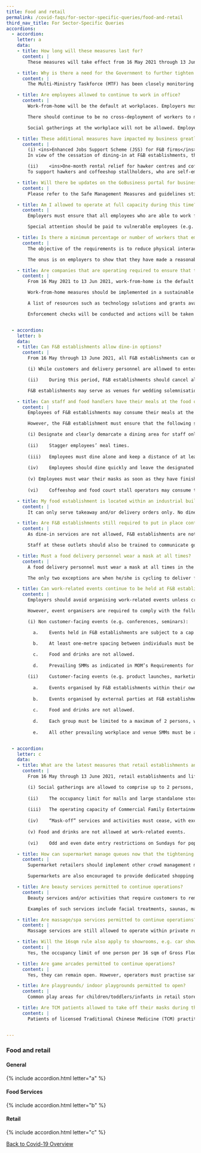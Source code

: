 ```yaml
---
title: Food and retail
permalink: /covid-faqs/for-sector-specific-queries/food-and-retail
third_nav_title: For Sector-Specific Queries
accordions:
  - accordion:
    letter: a
    data:
    - title: How long will these measures last for?
      content: |
        These measures will take effect from 16 May 2021 through 13 June 2021. However, this may be extended if the situation does not improve.

    - title: Why is there a need for the Government to further tighten F&B and other Retail operations?
      content: |
        The Multi-Ministry Taskforce (MTF) has been closely monitoring the local and global COVID-19 situation. The number of locally transmitted COVID-19 cases and unlinked community cases has continued to increase. To this end, the measures are needed to decisively arrest the increasing number of cases in the community.

    - title: Are employees allowed to continue to work in office?
      content: |
        Work-from-home will be the default at workplaces. Employers must ensure that employees who are able to work from home do so. 

        There should continue to be no cross-deployment of workers to multiple worksites. Employers should continue to stagger start times of employees who need to return to the workplace and implement flexible working hours. 

        Social gatherings at the workplace will not be allowed. Employees may have meal breaks at the workplace, but refrain from intermingling with their colleagues when their masks are taken off.

    - title: These additional measures have impacted my business greatly. How is the Government supporting us?
      content: |
        (i)	<ins>Enhanced Jobs Support Scheme (JSS) for F&B firms</ins>
        In view of the cessation of dining-in at F&B establishments, the Government will increase the JSS support rate to 50% of the first $4,600 of gross monthly wages paid to local employees during the period for which dining-in is prohibited. This is an increase from the 10% support for wages paid up to June 2021.

        (ii)	<ins>One-month rental relief for hawker centres and coffeeshops on Government-owned premises</ins>
        To support hawkers and coffeeshop stallholders, who are self-employed and do not benefit from the JSS, the Government will provide one month of rental waiver for hawker stall and coffeeshop tenants of Government agencies. Commercial landlords are urged to support their F&B tenants through this period.

    - title: Will there be updates on the GoBusiness portal for businesses, e.g. what are the permissible activities?
      content: |
        Please refer to the Safe Management Measures and guidelines stipulated in the sector-specific advisories on the GoBusiness portal.

    - title: Am I allowed to operate at full capacity during this time?  Or must we limit work to specific hours or at certain manpower limits?
      content: |
        Employers must ensure that all employees who are able to work from home do so. For those that are unable to work from home, employers should stagger start times and allow flexible workplace hours. Employees should not be cross deployed to other worksites. 

        Special attention should be paid to vulnerable employees (e.g. older workers, pregnant workers, and those with underlying medical conditions) to enable them to work from home. For these employees, you could consider temporarily redeploying them to another role within the company so that they are able to telecommute or work from home.

    - title: Is there a minimum percentage or number of workers that employers must place on work-from-home-arrangements?
      content: |
        The objective of the requirements is to reduce physical interactions in the workplace in order to minimise spread of COVID-19. Employers should focus on providing the facilities necessary and directing every worker to work from home, as far as reasonably practicable. The proportion of employees that can do so will vary in different workplaces and sectors due to differing operational requirements. 

        The onus is on employers to show that they have made a reasonable effort to facilitate working from home, including reviewing and transforming business processes through technology to support remote working e.g. e-payment, e-invoicing, e-signatures. In this regard, you may refer to MOM’s [list of resources](https://www.mom.gov.sg/-/media/mom/documents/covid-19/annex-a-resources-to-assist-companies.pdf?la=en&hash=A49779E587B330C7702C3A4B33401D85){:target="_blank"} that include technology solutions and grants available to assist companies.

    - title: Are companies that are operating required to ensure that their employees work from home?
      content: |
        From 16 May 2021 to 13 Jun 2021, work-from-home is the default mode of work and employers must provide the necessary facilities and direct their employees to work from home wherever possible.  

        Work-from-home measures should be implemented in a sustainable manner that enables employees to maintain work-life harmony while continuing to meet business needs. The [tripartite advisory on mental well-being at workplaces](https://www.mom.gov.sg/covid-19/tripartite-advisory-on-mental-well-being-at-workplaces){:target="_blank"} sets out practical guidance on measures that employers can adopt to support their employees’ mental well-being. 

        A list of resources such as technology solutions and grants available to assist companies is available [here](https://www.mom.gov.sg/-/media/mom/documents/covid-19/annex-a-resources-to-assist-companies.pdf){:target="_blank"}.

        Enforcement checks will be conducted and actions will be taken against businesses for non-compliance. 


  - accordion:
    letter: b
    data:
    - title: Can F&B establishments allow dine-in options?
      content: |
        From 16 May through 13 June 2021, all F&B establishments can only open for takeaway and/or delivery during this period. Dining-in is not permitted; this includes home-based private dining businesses.

        (i)	While customers and delivery personnel are allowed to enter the premises of the F&B establishments for takeaway or delivery, they must leave the premises once they have picked up their orders.

        (ii)	During this period, F&B establishments should cancel all events and promotions that will generate crowding at their physical premises in a manner which is non-compliant with the SMMs.

        F&B establishments may serve as venues for wedding solemnisations and/or work-related events by third parties and are required to comply with the SMMs for these events. **However, as wedding receptions are not allowed, food and drinks are not permitted to be served at wedding solemnisations. Food and drinks are also not allowed at work-related events.**

    - title: Can staff and food handlers have their meals at the food outlets?
      content: |
        Employees of F&B establishments may consume their meals at the F&B premises. This includes all F&B establishments such as those in shopping malls, industrial estates, coffeeshops and hawker centres. Malls may designate spaces for mall employees to consume their meals. 

        However, the F&B establishment must ensure that the following safe distancing measures are observed:

        (i)	Designate and clearly demarcate a dining area for staff only. The designated area should be out of public view wherever possible.
        
        (ii)	Stagger employees’ meal times.
        
        (iii)	Employees must dine alone and keep a distance of at least one metre from any other individual. They should refrain from interacting with other individuals. 
        
        (iv)	Employees should dine quickly and leave the designated dining area in a clean state after they have consumed their meals.
        
        (v)	Employees must wear their masks as soon as they have finished eating or drinking. 
        
        (vi)	Coffeeshop and food court stall operators may consume their meals at the tables in front of their stalls and they should also adhere to the safe management measures stated in (ii), (iii), (iv) and (v).

    - title: My food establishment is located within an industrial building. Can it be allowed for dine-in during this period?
      content: |
        It can only serve takeaway and/or delivery orders only. No dine-in service is permitted. Customers are not permitted to consume any food or drinks on-site whilst waiting for the food to be prepared.

    - title: Are F&B establishments still required to put in place contact tracing and temperature screening for customers, now that they can only provide takeaway services?
      content: |
        As dine-in services are not allowed, F&B establishments are not required to implement SafeEntry for customers. However, all F&B establishments (including those with no dine-in services) must require their staff and vendors to do SafeEntry check-in. They must transit to TraceTogether-only SafeEntry when this is implemented from 17 May 2021.

        Staff at these outlets should also be trained to communicate good practices to customers (e.g. avoid forming clusters or join the demarcated queue lines while waiting for food). You can also put up signage to communicate these messages. 

    - title: Must a food delivery personnel wear a mask at all times?
      content: |
        A food delivery personnel must wear a mask at all times in the course of their work.

        The only two exceptions are when he/she is cycling to deliver food. A mask must be worn once he/she completes cycling.

    - title: Can work-related events continue to be held at F&B establishments?
      content: |
        Employers should avoid organising work-related events unless critical. All work-related events that proceed (both non customer-facing and customer-facing) can be held within the workplace premise and third-party venues such as F&B establishments. 

        However, event organisers are required to comply with the following guidelines: 

        (i)	Non customer-facing events (e.g. conferences, seminars):

          a.	Events held in F&B establishments are subject to a cap of 50 persons or a lower number, depending on venue capacity and safe distancing requirements.

          b.	At least one-metre spacing between individuals must be maintained at all times.
          
          c.	Food and drinks are not allowed. 
          
          d.	Prevailing SMMs as indicated in MOM’s Requirements for Safe Management Measures at the workplace continue to apply.

        (ii)	Customer-facing events (e.g. product launches, marketing events):  
          
          a.	Events organised by F&B establishments within their own F&B premises are subject to the maximum number of individuals that the venue may accommodate after safe distancing measures are adhered to.
          
          b.	Events organised by external parties at F&B establishments (where the F&B premises now function as a third-party venue) are subject to a cap of 50 persons (excluding service staff) or a lower number, depending on venue capacity and safe distancing requirements.
          
          c.	Food and drinks are not allowed. 
          
          d.	Each group must be limited to a maximum of 2 persons, with at least one-metre spacing between groups.
          
          e.	All other prevailing workplace and venue SMMs must be adhered to.


  - accordion:
    letter: c
    data:
    - title: What are the latest measures that retail establishments and lifestyle-related services need to note?
      content: |
        From 16 May through 13 June 2021, retail establishments and lifestyle-related services are to note the following: 

        (i)	Social gatherings are allowed to comprise up to 2 persons, a reduction from 5 persons.
        
        (ii)	The occupancy limit for malls and large standalone stores will be one person per 16 sqm of Gross Floor Area (GFA), instead of one person per 10 sqm of GFA. During this period, retail establishments should cancel all events and promotions that will generate crowds at their physical premises. 
        
        (iii)	The operating capacity of Commercial Family Entertainment Centres must be kept to a maximum of one person per 16 sqm of usable space or 25% operating capacity, whichever is lower, instead of one person per 10 sqm of usable space or 50% operating capacity.
        
        (iv)	“Mask-off” services and activities must cease, with exception of medical/dental services. Activities which must cease include strenuous indoor exercise classes, strenuous individual and group indoor sports and exercise activities, and personal care services where masks are not worn (e.g. facial treatments, make-up services and saunas are not permitted).   
        
        (v)	Food and drinks are not allowed at work-related events. 
        
        (vi)	Odd and even date entry restrictions on Sundays for popular malls (Lucky Plaza and Peninsula Plaza) will be extended to 13 June 2021.

    - title: How can supermarket manage queues now that the tightening of measures may result in more people buying groceries to cook at home?
      content: |
        Supermarket retailers should implement other crowd management measures (e.g. limiting the number of shoppers within the store at any one time) to ensure that one metre spacing can be maintained between shoppers. They would also need to limit groups of customers entering the store to no more than 2 persons, as well as maintain orderly queues in-store, and at entrance to store.

        Supermarkets are also encouraged to provide dedicated shopping hours for vulnerable groups, such as the elderly, persons with disabilities and pregnant women. This can help to reduce intermingling to better protect those who are more vulnerable to COVID-19.

    - title: Are beauty services permitted to continue operations?
      content: |
        Beauty services and/or activities that require customers to remove their masks must cease from 16 May through 13 June 2021. These include beauty services and/or activities offered at retail outlets.

        Examples of such services include facial treatments, saunas, makeup services and portions of threading and facial grooming services, which require customers’ masks to be removed.

    - title: Are massage/spa services permitted to continue operations? 
      content: |
        Massage services are still allowed to operate within private rooms. However, customers will need to have their masks on at all times. 

    - title: Will the 16sqm rule also apply to showrooms, e.g. car showrooms? 
      content: |
        Yes, the occupancy limit of one person per 16 sqm of Gross Floor Area (GFA) applies to showrooms. During this period, retail establishments should cancel all events and promotions that will generate crowds at their physical premises. 

    - title: Are game arcades permitted to continue operations?
      content: |
        Yes, they can remain open. However, operators must practise safe management and safe distancing measures, including adhering to the occupancy limit of one person per 16 sqm of Gloss Floor Area (GFA) or 25% of operating capacity, whichever is lower. They must ensure that common touchpoints are disinfected frequently.

    - title: Are playgrounds/ indoor playgrounds permitted to open? 
      content: |
        Common play areas for children/toddlers/infants in retail stores or malls can remain open. Operators of these play areas must ensure at least one-metre spacing between groups of customers.

    - title: Are TCM patients allowed to take off their masks during their consultation? 
      content: |
        Patients of licensed Traditional Chinese Medicine (TCM) practitioners are allowed to remove their masks during their consultation/treatment, if required. They must wear their masks as soon as their consultation/treatment is complete. 


---
```


### Food and retail

#### General
{% include accordion.html letter="a" %}

#### Food Services
{% include accordion.html letter="b" %}

#### Retail
{% include accordion.html letter="c" %}


[Back to Covid-19 Overview](/covid/)
